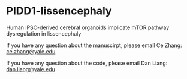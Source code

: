 # PIDD1-lissencephaly

Human iPSC-derived cerebral organoids implicate mTOR pathway dysregulation in lissencephaly

If you have any question about the manuscirpt, please email Ce Zhang: ce.zhang@yale.edu

If you have any question about the code, please email Dan Liang: dan.liang@yale.edu

